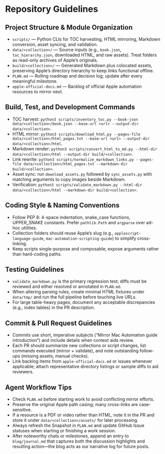 # Repository Guidelines

## Project Structure & Module Organization
- `scripts/` — Python CLIs for TOC harvesting, HTML mirroring, Markdown conversion, asset syncing, and validation.
- `data/<collection>/` — Source inputs (e.g., `book.json`, `toc_hierarchy.json`, downloaded HTML, and raw assets). Treat folders as read-only archives of Apple’s originals.
- `build/<collection>/` — Generated Markdown plus colocated assets, preserving Apple’s directory hierarchy to keep links functional offline.
- `PLAN.md` — Rolling roadmap and decision log; update after every meaningful milestone.
- `apple-official-docs.md` — Backlog of official Apple automation resources to mirror next.

## Build, Test, and Development Commands
- TOC harvest: `python3 scripts/inventory_toc.py --book-json data/<collection>/book.json --base-url <url> --output-dir data/<collection>`.
- HTML mirror: `python3 scripts/download_html.py --pages-file data/<collection>/html_pages.txt --base-url <url> --output-dir data/<collection>/html`.
- Markdown render: `python3 scripts/convert_html_to_md.py --html-dir data/<collection>/html --output-dir build/<collection>`.
- Link rewrite: `python3 scripts/normalize_markdown_links.py --pages-file data/<collection>/html_pages.txt --markdown-dir build/<collection>`.
- Asset sync: run `download_assets.py` followed by `sync_assets.py` with matching arguments to copy images beside Markdown.
- Verification: `python3 scripts/validate_markdown.py --html-dir data/<collection>/html --markdown-dir build/<collection>`.

## Coding Style & Naming Conventions
- Follow PEP 8: 4-space indentation, snake_case functions, UPPER_SNAKE constants. Prefer `pathlib.Path` and `argparse` over ad-hoc utilities.
- Collection folders should reuse Apple’s slug (e.g., `applescript-language-guide`, `mac-automation-scripting-guide`) to simplify cross-linking.
- Keep scripts single-purpose and composable; expose arguments rather than hard-coding paths.

## Testing Guidelines
- `validate_markdown.py` is the primary regression test; diffs must be reviewed and either resolved or annotated in `PLAN.md`.
- When altering parsing rules, create minimal HTML fixtures under `data/tmp/` and run the full pipeline before touching live URLs.
- For large table-heavy pages, document any acceptable discrepancies (e.g., index tables) in the PR description.

## Commit & Pull Request Guidelines
- Commits use short, imperative subjects (“Mirror Mac Automation guide introduction”) and include details when context aids review.
- Each PR should summarize new collections or script changes, list commands executed (mirror + validate), and note outstanding follow-ups (missing assets, manual checks).
- Link backlog items from `apple-official-docs.md` or issues whenever applicable; attach representative directory listings or sample diffs to aid reviewers.

## Agent Workflow Tips
- Check `PLAN.md` before starting work to avoid conflicting mirror efforts.
- Preserve the original Apple path casing; many cross-links are case-sensitive.
- If a resource is a PDF or video rather than HTML, note it in the PR and store it under `data/<collection>/assets/` for later processing.
- Always refresh the Snapshot in `PLAN.md` and update GitHub Issue statuses when starting or finishing a work session.
- After noteworthy chats or milestones, append an entry to `blog/journal.md` that captures both the discussion highlights and resulting action—the blog acts as our narrative log for future posts.
